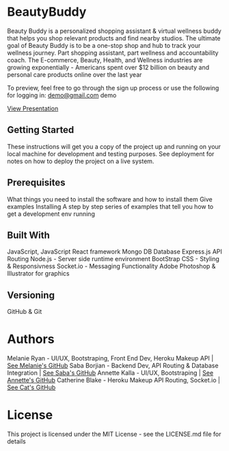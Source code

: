 # BeautyBuddy
Beauty Buddy is a personalized shopping assistant & virtual wellness buddy that helps you shop relevant products and find nearby studios. The ultimate goal of Beauty Buddy is to be a one-stop shop and hub to track your wellness journey. Part shopping assistant, part wellness and accountability coach. The E-commerce, Beauty, Health, and Wellness industries are growing exponentially - Americans spent over $12 billion on beauty and personal care products online over the last year

To preview, feel free to go through the sign up process or use the following for logging in:
demo@gmail.com
demo

[View Presentation](https://docs.google.com/presentation/d/e/2PACX-1vQrVRoJwS4R7jaGjcstDqiY3aESLpIWBO6g-Z32VZwEi0KJqRnoMewrNMFQZbk4YdlafmpXMxEEspHv/pub?start=false&loop=false&delayms=3000)

## Getting Started
These instructions will get you a copy of the project up and running on your local machine for development and testing purposes. See deployment for notes on how to deploy the project on a live system.

## Prerequisites
What things you need to install the software and how to install them
Give examples
Installing
A step by step series of examples that tell you how to get a development env running

## Built With
JavaScript, JavaScript React framework
Mongo DB Database
Express.js API Routing
Node.js - Server side runtime environment
BootStrap CSS - Styling & Responsivness
Socket.io - Messaging Functionality
Adobe Photoshop & Illustrator for graphics

## Versioning
GitHub & Git

# Authors
Melanie Ryan - UI/UX, Bootstraping, Front End Dev, Heroku Makeup API | [See Melanie's GitHub](https://www.github.com/melanieryan18)
Saba Borjian - Backend Dev, API Routing & Database Integration | [See Saba's GitHub](https://www.github.com/)
Annette Kalla - UI/UX, Bootstraping | [See Annette's GitHub](https://www.github.com/)
Catherine Blake - Heroku Makeup API Routing, Socket.io | [See Cat's GitHub](https://www.github.com/)

# License
This project is licensed under the MIT License - see the LICENSE.md file for details
